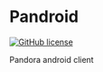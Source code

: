 # Pandroid
[![GitHub license](https://img.shields.io/github/license/sugarmanz/Pandroid)](https://img.shields.io/github/license/sugarmanz/Pandroid/blob/master/LICENSE)

Pandora android client
